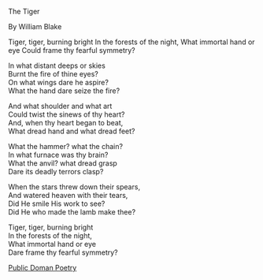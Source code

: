 
The Tiger

By William Blake

Tiger, tiger, burning bright
In the forests of the night,
What immortal hand or eye
Could frame thy fearful symmetry?

In what distant deeps or skies<br>
Burnt the fire of thine eyes?<br>
On what wings dare he aspire?<br>
What the hand dare seize the fire?<br>

And what shoulder and what art<br>
Could twist the sinews of thy heart?<br>
And, when thy heart began to beat,<br>
What dread hand and what dread feet?<br>

What the hammer? what the chain?<br>
In what furnace was thy brain?<br>
What the anvil? what dread grasp<br>
Dare its deadly terrors clasp?<br>

When the stars threw down their spears,<br>
And watered heaven with their tears,<br>
Did He smile His work to see?<br>
Did He who made the lamb make thee?<br>

Tiger, tiger, burning bright<br>
In the forests of the night,<br>
What immortal hand or eye<br>
Dare frame thy fearful symmetry?<br>
    
[Public Doman Poetry](http://www.public-domain-poetry.com/:-blake/tiger-9207)  
